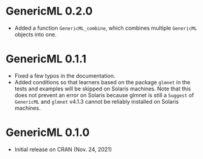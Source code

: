 # GenericML 0.2.0

- Added a function `GenericML_combine`, which combines multiple `GenericML` objects into one. 


# GenericML 0.1.1

- Fixed a few typos in the documentation.
- Added conditions so that learners based on the package `glmnet` in the tests and examples will be skipped on Solaris machines. Note that this does not prevent an error on Solaris because glmnet is still a `Suggest` of `GenericML` and `glmnet` v4.1.3 cannot be reliably installed on Solaris machines.

# GenericML 0.1.0

- Initial release on CRAN (Nov. 24, 2021)
